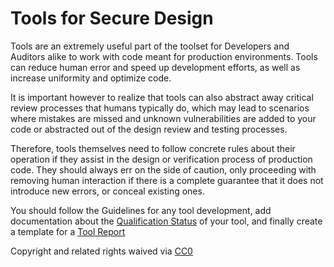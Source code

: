 # Tools for Secure Design

Tools are an extremely useful part of the toolset for Developers and Auditors alike to work with code meant for production environments. Tools can reduce human error and speed up development efforts, as well as increase uniformity and optimize code.

It is important however to realize that tools can also abstract away critical review processes that humans typically do, which may lead to scenarios where mistakes are missed and unknown vulnerabilities are added to your code or abstracted out of the design review and testing processes.

Therefore, tools themselves need to follow concrete rules about their operation if they assist in the design or verification process of production code. They should always err on the side of caution, only proceeding with removing human interaction if there is a complete guarantee that it does not introduce new errors, or conceal existing ones.

You should follow the Guidelines for any tool development, add documentation about the [Qualification Status](qualifying-tools.md) of your tool, and finally create a template for a [Tool Report](tool-reports.md)

 Copyright and related rights waived via [CC0](https://creativecommons.org/publicdomain/zero/1.0/)

